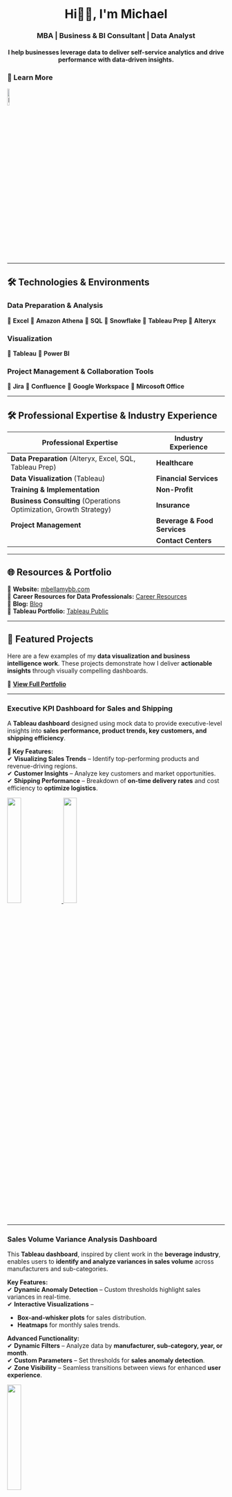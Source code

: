 <h1 align="center">Hi👋🏾, I'm Michael</h1>
<h3 align="center"> MBA | Business & BI Consultant | Data Analyst </h3>   

<h4 align="center"> I help businesses leverage data to deliver self-service analytics and drive performance with data-driven insights.</h4>

### 🔗 Learn More  
<a href="https://www.linkedin.com/in/mbellamybb/" target="_blank">
    <img src="https://i.ibb.co/QD7pFL0/linkedIn.png" alt="LinkedIn" width="10%">
</a>

---

## 🛠 Technologies & Environments  

### **Data Preparation & Analysis**  
🔹 **Excel**
🔹 **Amazon Athena**
🔹 **SQL**
🔹 **Snowflake**
🔹 **Tableau Prep**
🔹 **Alteryx**

### **Visualization**  
🔹 **Tableau**
🔹 **Power BI**

### **Project Management & Collaboration Tools**  
🔹 **Jira**
🔹 **Confluence**
🔹 **Google Workspace**
🔹 **Mircosoft Office**

---

## 🛠 Professional Expertise & Industry Experience  

| **Professional Expertise** | **Industry Experience** |
|---------------------------|------------------------|
| **Data Preparation** (Alteryx, Excel, SQL, Tableau Prep) | **Healthcare** |
| **Data Visualization** (Tableau) | **Financial Services** |
| **Training & Implementation** | **Non-Profit** |
| **Business Consulting** (Operations Optimization, Growth Strategy) | **Insurance** |
| **Project Management** | **Beverage & Food Services** |
| | **Contact Centers** |

---

## 🌐 Resources & Portfolio  

🔹 **Website:** [mbellamybb.com](https://www.mbellamybb.com/)  
🔹 **Career Resources for Data Professionals:** [Career Resources](https://www.mbellamybb.com/career-resources)  
🔹 **Blog:** [Blog](https://www.mbellamybb.com/blog)  
🔹 **Tableau Portfolio:** [Tableau Public](https://public.tableau.com/app/profile/mbellamybb)  

---
## 🚀 Featured Projects  

Here are a few examples of my **data visualization and business intelligence work**. These projects demonstrate how I deliver **actionable insights** through visually compelling dashboards.  

🔗 **[View Full Portfolio](https://www.mbellamybb.com/portfolio)**  

---

### Executive KPI Dashboard for Sales and Shipping  

A **Tableau dashboard** designed using mock data to provide executive-level insights into **sales performance, product trends, key customers, and shipping efficiency**.  

**🔹 Key Features:**  
✔ **Visualizing Sales Trends** – Identify top-performing products and revenue-driving regions.  
✔ **Customer Insights** – Analyze key customers and market opportunities.  
✔ **Shipping Performance** – Breakdown of **on-time delivery rates** and cost efficiency to **optimize logistics**.  

<a href="https://public.tableau.com/views/NorthwindTraders-AnnualPerformanceReview/NorthwindTraders-SalesPerformance">
      <img src="https://public.tableau.com/thumb/views/NorthwindTraders-AnnualPerformanceReview/NorthwindTraders-SalesPerformance" width="25%">
      </a>
<a href="[https://public.tableau.com/views/NorthwindTraders-AnnualPerformanceReview/NorthwindTraders-ShippingOverview?]">
      <img src="https://public.tableau.com/thumb/views/NorthwindTraders-AnnualPerformanceReview/NorthwindTraders-ShippingOverview?" width="25%">
</a>
  

---

### Sales Volume Variance Analysis Dashboard  

This **Tableau dashboard**, inspired by client work in the **beverage industry**, enables users to **identify and analyze variances in sales volume** across manufacturers and sub-categories.  

**Key Features:**  
✔ **Dynamic Anomaly Detection** – Custom thresholds highlight sales variances in real-time.  
✔ **Interactive Visualizations** –  
  - **Box-and-whisker plots** for sales distribution.  
  - **Heatmaps** for monthly sales trends.  

**Advanced Functionality:**  
✔ **Dynamic Filters** – Analyze data by **manufacturer, sub-category, year, or month**.  
✔ **Custom Parameters** – Set thresholds for **sales anomaly detection**.  
✔ **Zone Visibility** – Seamless transitions between views for enhanced **user experience**.  

<a href="https://public.tableau.com/views/Superstore-SalesVolumeVariance/Superstore-SalesVolumeAnalysis">
      <img src="https://public.tableau.com/thumb/views/Superstore-SalesVolumeVariance/Superstore-SalesVolumeAnalysis" width="25%">
</a>

---

### West Coast Telecom Churn and Customer Analysis Dashboard  

A **Tableau dashboard** created using **mock data** to simulate **real-world churn analysis**. This tool provides actionable insights into **customer retention, revenue impact, and demographic segmentation** for telecom companies.  

**Key Features:**  
✔ **Churn Analysis** –  
  - **Churn vs. Retention Metrics** – Visualizes a **26.5% churn rate**, retention rates, and revenue impact ($3.7M lost, $17.6M retained).  
  - **Demographics Breakdown** – Identifies high-risk customer groups (e.g., **males aged 25–44**).  
  - **Customer Behavior Insights** – Tracks churn by **tenure and contract type** to uncover **retention strategies**.  
  - **Churn Drivers** – Analyzes why customers leave (**competition, dissatisfaction, pricing issues**).  

✔ **Customer Segmentation** –  
  - **High-Value vs. Low-Value Customers** – Identifies revenue distribution (**85% from high-value customers**).  
  - **Retention Strategies** – Tailors customer engagement plans based on **demographics and churn reasons**.  

<a href="https://public.tableau.com/views/WestCoastTelecom-ChurnReportAnalysis/CustomerAnalysis">
      <img src="https://public.tableau.com/thumb/views/WestCoastTelecom-ChurnReportAnalysis/CustomerAnalysis" width="25%">
</a>

---

### Empowering Global Conservation Efforts with Real-Time Data Dashboards  

What if data could help **protect rainforests and improve global communities**? That was the challenge faced by **Health In Harmony**, a non-profit tackling environmental and healthcare issues.  

As part of **TIL+**, an initiative from The Information Lab, I helped **transform Health In Harmony’s data processes** by developing **real-time Tableau dashboards** that improved **data accessibility and decision-making**.  

**Key Features:**  
✔ **Tableau Cloud Optimization** – Organized data sources and improved stakeholder access.  
✔ **Data Pipeline Overhaul** – Standardized and cleaned up reporting data.  
✔ **Interactive Dashboards** – Built real-time visualizations for program tracking.  
✔ **Training & Adoption** – Conducted **hands-on training sessions** for the organization.  

**Results:**  
✔ **Increased Accessibility** – Field teams gained **real-time access** to program data.  
✔ **Improved Decision-Making** – Streamlined reporting for faster insights.  
✔ **Operational Impact** – Enhanced tracking of **health and conservation metrics**.  

<a href="https://www.linkedin.com/posts/the-information-lab_health-in-harmony-til-case-study-activity-7219741952609583104-7AKd/?utm_source=share&utm_medium=member_desktop">
      <img src="https://i.ibb.co/F4vmDw9n/Screenshot-2025-01-15-at-8-18-43-PM.png" width="25%">
</a>

---


## 🤝 Connect with Me  

<p align="left" style="display: flex; gap: 10px;">
  <a href="https://public.tableau.com/app/profile/mbellamybb/vizzes" target="_blank">
      <img src="https://i.ibb.co/6RYfM3D0/tableau.png" alt="Tableau" height="40" />
  </a>
  <a href="https://www.linkedin.com/in/mbellamybb/" target="_blank">
      <img src="https://upload.wikimedia.org/wikipedia/commons/c/ca/LinkedIn_logo_initials.png" alt="LinkedIn" height="40" />
  </a>
  <a href="https://github.com/mbellamybb" target="_blank">
      <img src="https://upload.wikimedia.org/wikipedia/commons/9/91/Octicons-mark-github.svg" alt="GitHub" height="40" />
  </a>
  <a href="https://www.threads.net/@mbellamybb" target="_blank">
      <img src="https://i.ibb.co/LhsLwVBX/threads.png" alt="Threads" height="40" />
  </a>
  <a href="https://bsky.app/profile/mbellamybb.com" target="_blank">
      <img src="https://i.ibb.co/TBKTXw5t/Bluesky-Logo-svg.png" alt="Bluesky" height="40" />
  </a>
</p>

